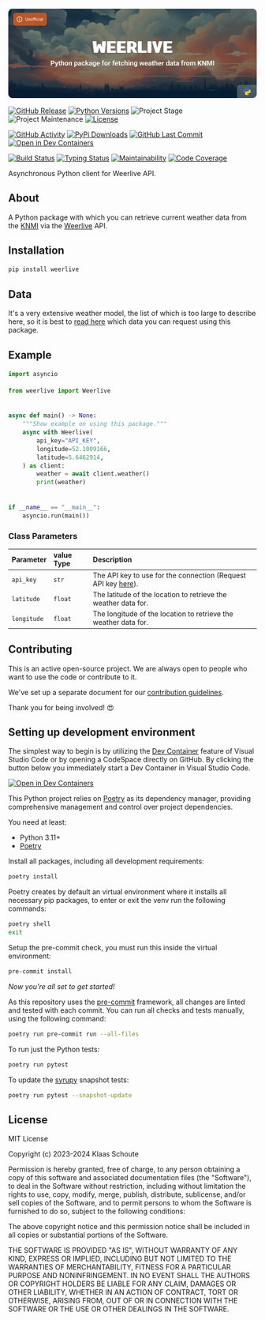 <!-- Banner -->
![alt Banner of the Weerlive package](https://raw.githubusercontent.com/klaasnicolaas/python-weerlive/main/assets/header_weerlive-min.png)

<!-- PROJECT SHIELDS -->
[![GitHub Release][releases-shield]][releases]
[![Python Versions][python-versions-shield]][pypi]
![Project Stage][project-stage-shield]
![Project Maintenance][maintenance-shield]
[![License][license-shield]](LICENSE)

[![GitHub Activity][commits-shield]][commits-url]
[![PyPi Downloads][downloads-shield]][downloads-url]
[![GitHub Last Commit][last-commit-shield]][commits-url]
[![Open in Dev Containers][devcontainer-shield]][devcontainer]

[![Build Status][build-shield]][build-url]
[![Typing Status][typing-shield]][typing-url]
[![Maintainability][maintainability-shield]][maintainability-url]
[![Code Coverage][codecov-shield]][codecov-url]


Asynchronous Python client for Weerlive API.

## About

A Python package with which you can retrieve current weather data from the [KNMI][knmi] via the [Weerlive][weerlive] API.

## Installation

```bash
pip install weerlive
```

## Data

It's a very extensive weather model, the list of which is too large to describe here, so it is best to [read here](./src/weerlive/models.py) which data you can request using this package.

## Example

```python
import asyncio

from weerlive import Weerlive


async def main() -> None:
    """Show example on using this package."""
    async with Weerlive(
        api_key="API_KEY",
        longitude=52.1009166,
        latitude=5.6462914,
    ) as client:
        weather = await client.weather()
        print(weather)


if __name__ == "__main__":
    asyncio.run(main())
```

### Class Parameters

| Parameter | value Type | Description |
| :-------- | :--------- | :---------- |
| `api_key` | `str` | The API key to use for the connection (Request API key [here](https://weerlive.nl/delen.php)). |
| `latitude` | `float` | The latitude of the location to retrieve the weather data for. |
| `longitude` | `float` | The longitude of the location to retrieve the weather data for. |

## Contributing

This is an active open-source project. We are always open to people who want to
use the code or contribute to it.

We've set up a separate document for our
[contribution guidelines](CONTRIBUTING.md).

Thank you for being involved! :heart_eyes:

## Setting up development environment

The simplest way to begin is by utilizing the [Dev Container][devcontainer]
feature of Visual Studio Code or by opening a CodeSpace directly on GitHub.
By clicking the button below you immediately start a Dev Container in Visual Studio Code.

[![Open in Dev Containers][devcontainer-shield]][devcontainer]

This Python project relies on [Poetry][poetry] as its dependency manager,
providing comprehensive management and control over project dependencies.

You need at least:

- Python 3.11+
- [Poetry][poetry-install]

Install all packages, including all development requirements:

```bash
poetry install
```

Poetry creates by default an virtual environment where it installs all
necessary pip packages, to enter or exit the venv run the following commands:

```bash
poetry shell
exit
```

Setup the pre-commit check, you must run this inside the virtual environment:

```bash
pre-commit install
```

*Now you're all set to get started!*

As this repository uses the [pre-commit][pre-commit] framework, all changes
are linted and tested with each commit. You can run all checks and tests
manually, using the following command:

```bash
poetry run pre-commit run --all-files
```

To run just the Python tests:

```bash
poetry run pytest
```

To update the [syrupy](https://github.com/tophat/syrupy) snapshot tests:

```bash
poetry run pytest --snapshot-update
```

## License

MIT License

Copyright (c) 2023-2024 Klaas Schoute

Permission is hereby granted, free of charge, to any person obtaining a copy
of this software and associated documentation files (the "Software"), to deal
in the Software without restriction, including without limitation the rights
to use, copy, modify, merge, publish, distribute, sublicense, and/or sell
copies of the Software, and to permit persons to whom the Software is
furnished to do so, subject to the following conditions:

The above copyright notice and this permission notice shall be included in all
copies or substantial portions of the Software.

THE SOFTWARE IS PROVIDED "AS IS", WITHOUT WARRANTY OF ANY KIND, EXPRESS OR
IMPLIED, INCLUDING BUT NOT LIMITED TO THE WARRANTIES OF MERCHANTABILITY,
FITNESS FOR A PARTICULAR PURPOSE AND NONINFRINGEMENT. IN NO EVENT SHALL THE
AUTHORS OR COPYRIGHT HOLDERS BE LIABLE FOR ANY CLAIM, DAMAGES OR OTHER
LIABILITY, WHETHER IN AN ACTION OF CONTRACT, TORT OR OTHERWISE, ARISING FROM,
OUT OF OR IN CONNECTION WITH THE SOFTWARE OR THE USE OR OTHER DEALINGS IN THE
SOFTWARE.


<!-- LINKS FROM PLATFORM -->
[weerlive]: https://weerlive.nl
[knmi]: https://www.knmi.nl

<!-- MARKDOWN LINKS & IMAGES -->
[build-shield]: https://github.com/klaasnicolaas/python-weerlive/actions/workflows/tests.yaml/badge.svg
[build-url]: https://github.com/klaasnicolaas/python-weerlive/actions/workflows/tests.yaml
[codecov-shield]: https://codecov.io/gh/klaasnicolaas/python-weerlive/branch/main/graph/badge.svg?token=3UTVTR785Y
[codecov-url]: https://codecov.io/gh/klaasnicolaas/python-weerlive
[commits-shield]: https://img.shields.io/github/commit-activity/y/klaasnicolaas/python-weerlive.svg
[commits-url]: https://github.com/klaasnicolaas/python-weerlive/commits/main
[devcontainer-shield]: https://img.shields.io/static/v1?label=Dev%20Containers&message=Open&color=blue&logo=visualstudiocode
[devcontainer]: https://vscode.dev/redirect?url=vscode://ms-vscode-remote.remote-containers/cloneInVolume?url=https://github.com/klaasnicolaas/python-weerlive
[downloads-shield]: https://img.shields.io/pypi/dm/weerlive
[downloads-url]: https://pypistats.org/packages/weerlive
[last-commit-shield]: https://img.shields.io/github/last-commit/klaasnicolaas/python-weerlive.svg
[license-shield]: https://img.shields.io/github/license/klaasnicolaas/python-weerlive.svg
[maintainability-shield]: https://api.codeclimate.com/v1/badges/dc7c4ef7ba9a00f11787/maintainability
[maintainability-url]: https://codeclimate.com/github/klaasnicolaas/python-weerlive/maintainability
[maintenance-shield]: https://img.shields.io/maintenance/yes/2024.svg
[project-stage-shield]: https://img.shields.io/badge/project%20stage-experimental-yellow.svg
[pypi]: https://pypi.org/project/weerlive/
[python-versions-shield]: https://img.shields.io/pypi/pyversions/weerlive
[releases-shield]: https://img.shields.io/github/release/klaasnicolaas/python-weerlive.svg
[releases]: https://github.com/klaasnicolaas/python-weerlive/releases
[typing-shield]: https://github.com/klaasnicolaas/python-weerlive/actions/workflows/typing.yaml/badge.svg
[typing-url]: https://github.com/klaasnicolaas/python-weerlive/actions/workflows/typing.yaml

[poetry-install]: https://python-poetry.org/docs/#installation
[poetry]: https://python-poetry.org
[pre-commit]: https://pre-commit.com
